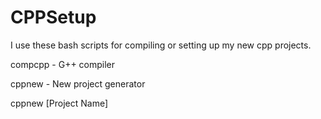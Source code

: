 CPPSetup
========

I use these bash scripts for compiling or setting up my new cpp projects.

compcpp - G++ compiler

cppnew - New project generator

cppnew [Project Name]

